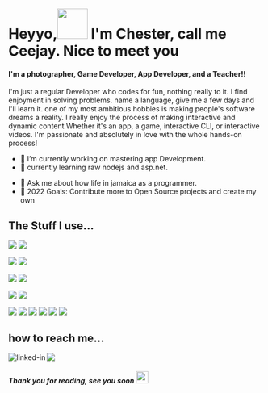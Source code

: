 
# Heyyo,<img src="https://raw.githubusercontent.com/iampavangandhi/iampavangandhi/master/gifs/Hi.gif" width="60px">  I'm Chester,   call me Ceejay.  Nice to meet you 



#### I'm a photographer, Game Developer, App Developer, and a Teacher!!
I'm just a regular Developer who codes for fun, nothing really to it. I find enjoyment in solving problems. name a language, give me a few days and I'll learn it. one of my most ambitious hobbies is making people's software dreams a reality. I really enjoy the process of making interactive and dynamic content Whether it's an app, a game, interactive CLI, or interactive videos. I'm passionate and absolutely in love with the whole hands-on process!

- 🔭 I’m currently working on mastering app Development.
- 🌱 currently learning raw nodejs and asp.net.
<!-- 👯 I’m looking to collaborate on a lot of apps and game projects.
- 🤔 I’m looking for help with making food later, nah am kidding, looking forward to eating it.-->
- 💬 Ask me about how life in jamaica as a programmer.
- 🥅 2022 Goals: Contribute more to Open Source projects and create my own


## The Stuff I use...
<img src="https://img.shields.io/badge/Flutter-02569B?style=for-the-badge&logo=flutter&logoColor=white"/> <!--img src="https://img.shields.io/badge/Dart-0175C2?style=for-the-badge&logo=dart&logoColor=white" /--> <img src="https://img.shields.io/badge/Unity-100000?style=for-the-badge&logo=unity&logoColor=white" />

<img src="https://img.shields.io/badge/Node.js-339933?style=for-the-badge&logo=nodedotjs&logoColor=white"/><!--img src="https://img.shields.io/badge/.NET-512BD4?style=for-the-badge&logo=dotnet&logoColor=white" /-->  <img src='https://img.shields.io/badge/Express.js-000000?style=for-the-badge&logo=express&logoColor=white'/>

<img src="https://img.shields.io/badge/strapi-2e7eea?style=for-the-badge&logo=strapi&logoColor=white"/>  <img src="https://img.shields.io/badge/firebase-ffca28?style=for-the-badge&logo=firebase&logoColor=black" />

<img src="https://img.shields.io/badge/Visual_Studio_Code-0078D4?style=for-the-badge&logo=visual%20studio%20code&logoColor=white" /> <!--img src="https://img.shields.io/badge/Android_Studio-3DDC84?style=for-the-badge&logo=android-studio&logoColor=white" /--> <img src="https://img.shields.io/badge/Xcode-007ACC?style=for-the-badge&logo=Xcode&logoColor=white" />

<img src="https://img.shields.io/badge/Dart-0175C2?style=for-the-badge&logo=dart&logoColor=white" />  <img src="https://img.shields.io/badge/C%23-239120?style=for-the-badge&logo=c-sharp&logoColor=white" /> <img src="https://img.shields.io/badge/JavaScript-323330?style=for-the-badge&logo=javascript&logoColor=F7DF1E" /> <img src="https://img.shields.io/badge/HTML5-E34F26?style=for-the-badge&logo=html5&logoColor=white" /> <img src="https://img.shields.io/badge/CSS3-1572B6?style=for-the-badge&logo=css3&logoColor=white" /> <img src="https://img.shields.io/badge/PHP-777BB4?style=for-the-badge&logo=php&logoColor=white" />
 
 <!--img src="https://github-readme-stats.vercel.app/api/top-langs/?username=ceejayps" /-->
 
 <!-- img src="https://github-readme-stats.vercel.app/api/top-langs/?username=ceejayps" /-->
  <!--img src="https://activity-graph.herokuapp.com/graph?username=ceejayps&theme=minimal" /-->
   <!--img  src="https://github-readme-stats.vercel.app/api?username=ceejayps" /-->

 ## how to reach me...
<a href="https://www.linkedin.com/in/chester-johnson/"><img src="https://img.shields.io/badge/LinkedIn-000000?style=for-the-badge&logo=linkedin&logoColor=white" /></a> 
[<img align="left" alt="linked-in" src="https://img.shields.io/badge/🌐  ceejayps.com-000000?style=for-the-badge&logo=Globe&logoColor=blue" />](http://proxstudioja.com/)
</br>

##### Thank you for reading, see you soon <img src="https://raw.githubusercontent.com/iampavangandhi/iampavangandhi/master/gifs/Hi.gif" width="24px">
